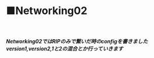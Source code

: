 <h1>■Networking02</h2><br>
<h5>Networking02ではRIPのみで繋いだ時のconfigを書きました<br>
version1,version2,1と2の混合とか行っていきます<br>

